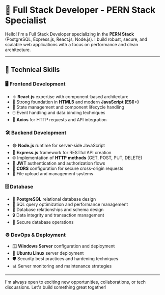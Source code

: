 # 🔧 Full Stack Developer - PERN Stack Specialist

Hello! I'm a Full Stack Developer specializing in the **PERN Stack** (PostgreSQL, Express.js, React.js, Node.js). I build robust, secure, and scalable web applications with a focus on performance and clean architecture.

---

## 🧠 Technical Skills

### 🖥️ Frontend Development
- ⚛️ **React.js** expertise with component-based architecture  
- 🧱 Strong foundation in **HTML5** and modern **JavaScript (ES6+)**  
- 🔄 State management and component lifecycle handling  
- 🖱️ Event handling and data binding techniques  
- 📡 **Axios** for HTTP requests and API integration  

### 🛠️ Backend Development
- 🟢 **Node.js** runtime for server-side JavaScript  
- 🧩 **Express.js** framework for RESTful API creation  
- 🌐 Implementation of **HTTP methods** (GET, POST, PUT, DELETE)  
- 🔐 **JWT** authentication and authorization flows  
- 🔄 **CORS** configuration for secure cross-origin requests  
- 📁 File upload and management systems  

### 🗄️ Database
- 🐘 **PostgreSQL** relational database design  
- 🚀 SQL query optimization and performance management  
- 🧱 Database relationships and schema design  
- 🔒 Data integrity and transaction management  
- 🔐 Secure database operations  

### ⚙️ DevOps & Deployment
- 🪟 **Windows Server** configuration and deployment  
- 🐧 **Ubuntu Linux** server deployment  
- 🛡️ Security best practices and hardening techniques  
- 📊 Server monitoring and maintenance strategies  

---

I'm always open to exciting new opportunities, collaborations, or tech discussions. Let's build something great together!
